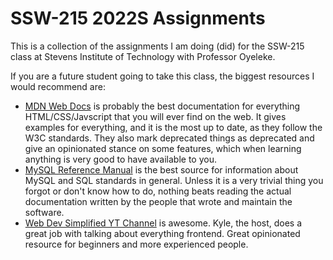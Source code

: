 # SSW-215 2022S Assignments

This is a collection of the assignments I am doing (did) for the SSW-215 class at Stevens Institute of Technology with Professor Oyeleke. 

If you are a future student going to take this class, the biggest resources I would recommend are:

- [MDN Web Docs](https://developer.mozilla.org/) is probably the best documentation for everything HTML/CSS/Javscript that you will ever find on the web. It gives examples for everything, and it is the most up to date, as they follow the W3C standards. They also mark deprecated things as deprecated and give an opinionated stance on some features, which when learning anything is very good to have available to you.
- [MySQL Reference Manual](https://dev.mysql.com/doc/refman/8.0/en/) is the best source for information about MySQL and SQL standards in general. Unless it is a very trivial thing you forgot or don't know how to do, nothing beats reading the actual documentation written by the people that wrote and maintain the software.
- [Web Dev Simplified YT Channel](https://www.youtube.com/c/WebDevSimplified) is awesome. Kyle, the host, does a great job with talking about everything frontend. Great opinionated resource for beginners and more experienced people.